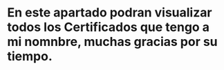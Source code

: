 # En este apartado podran visualizar todos los Certificados que tengo a mi nomnbre, muchas gracias por su tiempo. 
